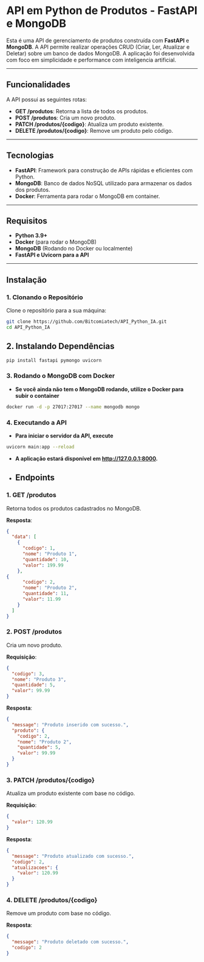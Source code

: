 # API em Python de Produtos - FastAPI e MongoDB

Esta é uma API de gerenciamento de produtos construída com **FastAPI** e **MongoDB**. A API permite realizar operações CRUD (Criar, Ler, Atualizar e Deletar) sobre um banco de dados MongoDB. A aplicação foi desenvolvida com foco em simplicidade e performance com inteligencia artificial.

---

## Funcionalidades

A API possui as seguintes rotas:

- **GET /produtos**: Retorna a lista de todos os produtos.
- **POST /produtos**: Cria um novo produto.
- **PATCH /produtos/{codigo}**: Atualiza um produto existente.
- **DELETE /produtos/{codigo}**: Remove um produto pelo código.

---

## Tecnologias

- **FastAPI**: Framework para construção de APIs rápidas e eficientes com Python.
- **MongoDB**: Banco de dados NoSQL utilizado para armazenar os dados dos produtos.
- **Docker**: Ferramenta para rodar o MongoDB em container.

---

## Requisitos

- **Python 3.9+**
- **Docker** (para rodar o MongoDB)
- **MongoDB** (Rodando no Docker ou localmente)
- **FastAPI e Uvicorn para a API**

---

## Instalação

### 1. Clonando o Repositório

Clone o repositório para a sua máquina:

```bash
git clone https://github.com/Bitcomiatech/API_Python_IA.git
cd API_Python_IA
```
## 2. Instalando Dependências
```bash
pip install fastapi pymongo uvicorn
```
### 3. Rodando o MongoDB com Docker
- **Se você ainda não tem o MongoDB rodando, utilize o Docker para subir o container**
```bash
docker run -d -p 27017:27017 --name mongodb mongo
```
### 4. Executando a API
- **Para iniciar o servidor da API, execute**
```bash
uvicorn main:app --reload
```
- **A aplicação estará disponível em http://127.0.0.1:8000.**

- ## Endpoints

### 1. **GET /produtos**

Retorna todos os produtos cadastrados no MongoDB.

**Resposta**:

```json
{
  "data": [
    {
      "codigo": 1,
      "nome": "Produto 1",
      "quantidade": 10,
      "valor": 199.99
    },
{
      "codigo": 2,
      "nome": "Produto 2",
      "quantidade": 11,
      "valor": 11.99
    }
  ]
}
```

### 2. **POST /produtos**

Cria um novo produto.

**Requisição**:

```json
{
  "codigo": 3,
  "nome": "Produto 3",
  "quantidade": 5,
  "valor": 99.99
}
```
**Resposta**:
```json
{
  "message": "Produto inserido com sucesso.",
  "produto": {
    "codigo": 2,
    "nome": "Produto 2",
    "quantidade": 5,
    "valor": 99.99
  }
}
```

### 3. **PATCH /produtos/{codigo}**

Atualiza um produto existente com base no código.

**Requisição**:

```json
{
  "valor": 120.99
}
```
**Resposta**:
```json
{
  "message": "Produto atualizado com sucesso.",
  "codigo": 2,
  "atualizacoes": {
    "valor": 120.99
  }
}
```

### 4. **DELETE /produtos/{codigo}**

Remove um produto com base no código.

**Resposta**:
```json
{
  "message": "Produto deletado com sucesso.",
  "codigo": 2
}
```
